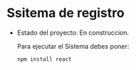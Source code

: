 <h1> Ssitema de registro</h1>

- Estado del proyecto: En construccion.

  Para ejecutar el Sistema debes poner:
  
  ```npm install react```
